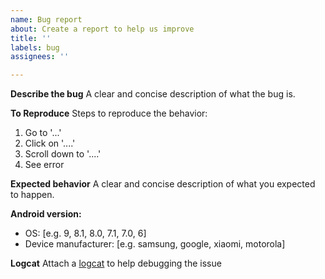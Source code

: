 ```yaml
---
name: Bug report
about: Create a report to help us improve
title: ''
labels: bug
assignees: ''

---
```


**Describe the bug**
A clear and concise description of what the bug is.

**To Reproduce**
Steps to reproduce the behavior:
1. Go to '...'
2. Click on '....'
3. Scroll down to '....'
4. See error

**Expected behavior**
A clear and concise description of what you expected to happen.

**Android version:**
 - OS: [e.g. 9, 8.1, 8.0, 7.1, 7.0, 6]
 - Device manufacturer: [e.g. samsung, google, xiaomi, motorola]

**Logcat**
Attach a [logcat](https://wiki.lineageos.org/logcat.html) to help debugging the issue
